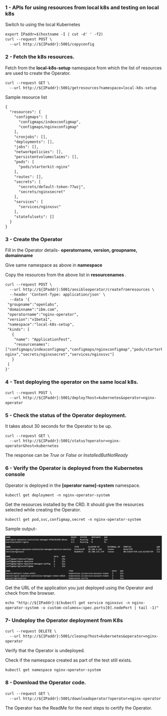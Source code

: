 ### 1 - APIs for using resources from local k8s and testing on local k8s
Switch to using the local Kubernetes

```execute
export IPaddr=$(hostname -I | cut -d' ' -f2)
curl --request POST \
  --url http://${IPaddr}:5001/copyconfig
```



### 2 - Fetch the k8s resources.

Fetch from the **local-k8s-setup** namespace from which the list of resources are used to create the Operator.

```execute
curl --request GET \
  --url http://${IPaddr}:5001/getresources?namespace=local-k8s-setup
```

Sample resource list

```
{
  "resources": {
    "configmaps": [
      "configmaps/indexconfigmap",
      "configmaps/nginxconfigmap"
    ],
    "cronjobs": [],
    "deployments": [],
    "jobs": [],
    "networkpolicies": [],
    "persistentvolumeclaims": [],
    "pods": [
      "pods/starterkit-nginx"
    ],
    "routes": [],
    "secrets": [
      "secrets/default-token-77wzj",
      "secrets/nginxsecret"
    ],
    "services": [
      "services/nginxsvc"
    ],
    "statefulsets": []
  }
}
```



### 3 - Create the Operator

Fill in the Operator details- **operatorname, version, groupname, domainname**

Give same namespace  as above in **namespace**

Copy the resources from the above list in **resourcenames** . 

```execute
curl --request POST \
  --url http://${IPaddr}:5001/ansibleoperator/createfromresources \
  --header 'Content-Type: application/json' \
  --data '{
 "groupname":"openlabs",
 "domainname":"ibm.com",
 "operatorname":"nginx-operator",
 "version":"v1beta1",
 "namespace":"local-k8s-setup",
 "kinds": [
   {
    "name": "ApplicationTest",
    "resourcenames": ["configmaps/indexconfigmap","configmaps/nginxconfigmap","pods/starterkit-nginx","secrets/nginxsecret","services/nginxsvc"]
   }
 ]
}'
```



### 4 - Test deploying the operator on the same local k8s. 

```execute
curl --request POST \
  --url http://${IPaddr}:5001/deploy?host=kubernetes&operator=nginx-operator
```



### 5 - Check the status of the Operator deployment.

It takes about 30 seconds for the Operator to be up.

```execute
curl --request GET \
  --url http://${IPaddr}:5001/status?operator=nginx-operator&host=kubernetes
```

The response can be *True* or *False* or *InstalledButNotReady*



### 6 - Verify the Operator is deployed from the Kubernetes console

Operator is deployed  in the **[operator name]-system** namespace. 

```execute
kubectl get deployment -n nginx-operator-system
```

Get the resources installed by the CRD. It should give the resources selected while creating the Operator. 

```execute
kubectl get pod,svc,configmap,secret -n nginx-operator-system
```

Sample output-

![resourcescreated](../_images/resourcescreated.png)

Get the URL of the application you just deployed using the Operator and check from the browser.

```execute
echo "http://${IPaddr}:$(kubectl get service nginxsvc -n nginx-operator-system -o custom-columns=:spec.ports[0].nodePort | tail -1)"
```



### 7- Undeploy the Operator deployment from K8s

```execute
curl --request DELETE \
  --url http://${IPaddr}:5001/cleanup?host=kubernetes&operator=nginx-operator
```

Verify that the Operator is undeployed.

Check if the namespace created as part of the test still exists.

```execute
kubectl get namespace nginx-operator-system
```



### 8 - Download the Operator code.


```execute
curl --request GET \
  --url http://${IPaddr}:5001/downloadoperator?operator=nginx-operator
```

The Operator has the ReadMe for the next steps to certify the Operator.